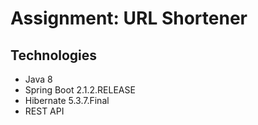 # Assignment: URL Shortener

## Technologies

- Java 8
- Spring Boot 2.1.2.RELEASE
- Hibernate 5.3.7.Final
- REST API

